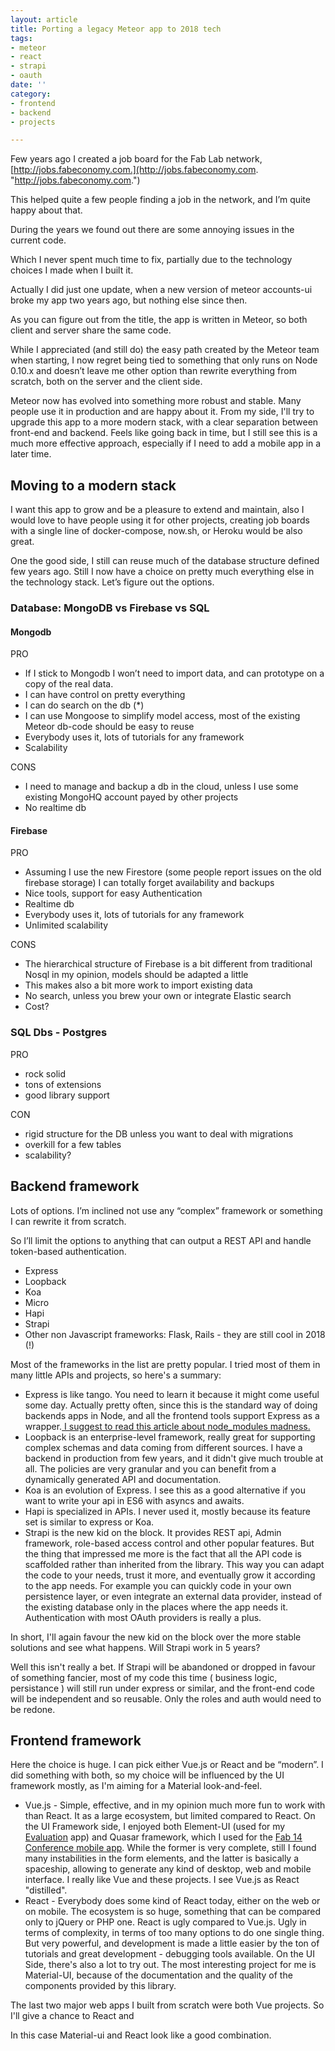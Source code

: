 ```yaml
---
layout: article
title: Porting a legacy Meteor app to 2018 tech
tags:
- meteor
- react
- strapi
- oauth
date: ''
category:
- frontend
- backend
- projects

---
```

Few years ago I created a job board for the Fab Lab network, [http://jobs.fabeconomy.com.](http://jobs.fabeconomy.com. "http://jobs.fabeconomy.com.")

This helped quite a few people finding a job in the network, and I’m quite happy about that.

During the years we found out there are some annoying issues in the current code.

Which I never spent much time to fix, partially due to the technology choices I made when I built it.

Actually I did just one update, when a new version of meteor accounts-ui broke my app two years ago, but nothing else since then.

As you can figure out from the title, the app is written in Meteor, so both client and server share the same code.

While I appreciated (and still do) the easy path created by the Meteor team when starting, I now regret being tied to something that only runs on Node 0.10.x and doesn’t leave me other option than rewrite everything from scratch, both on the server and the client side.

Meteor now has evolved into something more robust and stable. Many people use it in production and are happy about it. From my side, I'll try to upgrade this app to a more modern stack, with a clear separation between front-end and backend. Feels like going back in time, but I still see this is a much more effective approach, especially if I need to add a mobile app in a later time.

## Moving to a modern stack

I want this app to grow and be a pleasure to extend and maintain, also I would love to have people using it for other projects, creating job boards with a single line of docker-compose, now.sh, or Heroku would be also great.

One the good side, I still can reuse much of the database structure defined few years ago. Still I now have a choice on pretty much everything else in the technology stack. Let’s figure out the options.

### Database: MongoDB vs Firebase vs SQL

#### Mongodb

PRO

* If I stick to Mongodb I won’t need to import data, and can prototype on a copy of the real data.
* I can have control on pretty everything
* I can do search on the db (*)
* I can use Mongoose to simplify model access, most of the existing Meteor db-code should be easy to reuse
* Everybody uses it, lots of tutorials for any framework
* Scalability

CONS

* I need to manage and backup a db in the cloud, unless I use some existing MongoHQ account payed by other projects
* No realtime db

#### Firebase

PRO

* Assuming I use the new Firestore (some people report issues on the old firebase storage) I can totally forget availability and backups
* Nice tools, support for easy Authentication
* Realtime db
* Everybody uses it, lots of tutorials for any framework
* Unlimited scalability

CONS

* The hierarchical structure of Firebase is a bit different from traditional Nosql in my opinion, models should be adapted a little
* This makes also a bit more work to import existing data
* No search, unless you brew your own or integrate Elastic search
* Cost?

### SQL Dbs - Postgres

PRO

* rock solid
* tons of extensions
* good library support

CON

* rigid structure for the DB unless you want to deal with migrations
* overkill for a few tables
* scalability?

## Backend framework

Lots of options. I’m inclined not use any “complex” framework or something I can rewrite it from scratch.

So I’ll limit the options to anything that can output a REST API and handle token-based authentication.

* Express
* Loopback
* Koa
* Micro
* Hapi
* Strapi
* Other non Javascript frameworks: Flask, Rails - they are still cool in 2018 (!)

Most of the frameworks in the list are pretty popular. I tried most of them in many little APIs and projects, so here's a summary:

* Express is like tango. You need to learn it because it might come useful some day. Actually pretty often, since this is the standard way of doing backends apps in Node, and all the frontend tools support Express as a wrapper.[ I suggest to read this article about node_modules madness.](https://medium.com/s/silicon-satire/i-peeked-into-my-node-modules-directory-and-you-wont-believe-what-happened-next-b89f63d21558 "What Happened When I Peeked Into My Node_Modules Directory")
* Loopback is an enterprise-level framework, really great for supporting complex schemas and data coming from different sources. I have a backend in production from few years, and it didn't give much trouble at all. The policies are very granular and you can benefit from a dynamically generated API and documentation.
* Koa is an evolution of Express. I see this as a good alternative if you want to write your api in ES6 with asyncs and awaits.
* Hapi is specialized in APIs. I never used it, mostly because its feature set is similar to express or Koa.
* Strapi is the new kid on the block. It provides REST api,  Admin framework, role-based access control and other popular features. But the thing that impressed me more is the fact that all the API code is scaffolded rather than inherited from the library. This way you can adapt the code to your needs, trust it more, and eventually grow it according to the app needs. For example you can quickly code in your own persistence layer, or even integrate an external data provider, instead of the existing database only in the places where the app needs it. Authentication with most OAuth providers is really a plus.

In short, I'll again favour the new kid on the block over the more stable solutions and see what happens. Will Strapi work in 5 years? 

Well this isn't really a bet. If Strapi will be abandoned or dropped in favour of something fancier, most of my code this time ( business logic, persistance ) will still run under express or similar, and the front-end code will be independent and so reusable. Only the roles and auth would need to be redone.

## Frontend framework

Here the choice is huge. I can pick either Vue.js or React and be “modern”. I did something with both, so my choice will be influenced by the UI framework mostly, as I'm aiming for a Material look-and-feel.

* Vue.js - Simple, effective, and in my opinion much more fun to work with than React. It as a large ecosystem, but limited compared to React. On the UI Framework side, I enjoyed both Element-UI (used for my [Evaluation](http://nueval.fabacademy.org) app) and Quasar framework, which I used for the [Fab 14 Conference mobile app](https://app.fabevent.org). While the former is very complete, still I found many instabilities in the form elements, and the latter is basically a spaceship, allowing to generate any kind of desktop, web and mobile interface. I really like Vue and these projects. I see Vue.js as React "distilled".
* React - Everybody does some kind of React today, either on the web or on mobile. The ecosystem is so huge, something that can be compared only to jQuery or PHP one. React is ugly compared to Vue.js. Ugly in terms of complexity, in terms of too many options to do one single thing. But very powerful, and development is made a little easier by the ton of tutorials and great development - debugging tools available. On the UI Side, there's also a lot to try out. The most interesting project for me is Material-UI, because of the documentation and the quality of the components provided by this library.

The last two major web apps I built from scratch were both Vue projects. So I'll give a chance to React and

In this case Material-ui and React look like a good combination.